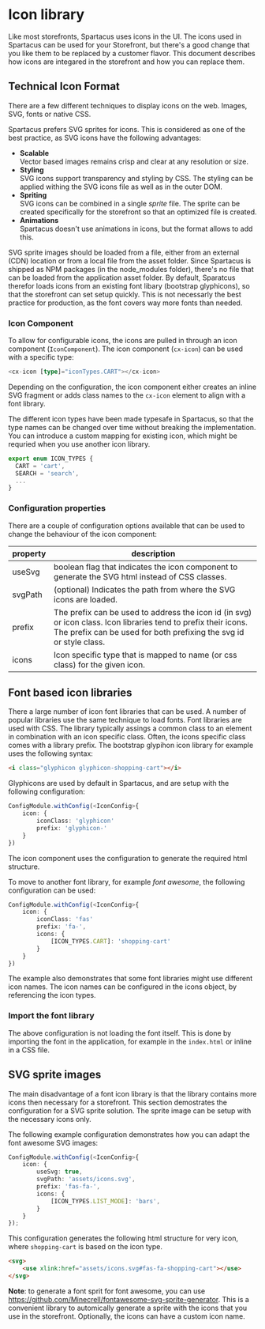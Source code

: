 # Icon library
Like most storefronts, Spartacus uses icons in the UI. The icons used in Spartacus can be used for your Storefront, but there's a good change that you like them to be replaced by a customer flavor. This document describes how icons are integared in the storefront and how you can replace them.

## Technical Icon Format
There are a few different techniques to display icons on the web. Images, SVG, fonts or native CSS. 

Spartacus prefers SVG sprites for icons. This is considered as one of the best practice, as SVG icons have the following advantages:
- **Scalable**  
  Vector based images remains crisp and clear at any resolution or size.
- **Styling**  
  SVG icons support transparency and styling by CSS. The styling can be applied withing the SVG icons file as well as in the outer DOM.
- **Spriting**  
  SVG icons can be combined in a single *sprite* file. The sprite can be created specifically for the storefront so that an optimized file is created. 
- **Animations**  
  Spartacus doesn't use animations in icons, but the format allows to add this.

SVG sprite images should be loaded from a file, either from an external (CDN) location or from a local file from the asset folder. Since Spartacus is shipped as NPM packages (in the node_modules folder), there's no file that can be loaded from the  application asset folder. By default, Sparatcus therefor loads icons from an existing font libary (bootstrap glyphicons), so that the storefront can set setup quickly. This is not necessarly the best practice for production, as the font covers way more fonts than needed. 


### Icon Component
To allow for configurable icons, the icons are pulled in through an icon component (`IconComponent`). The icon component (`cx-icon`) can be used with a specific type:

```typescript
<cx-icon [type]="iconTypes.CART"></cx-icon>
```

Depending on the configuration, the icon component either creates an inline SVG fragment or adds class names to the `cx-icon` element to align with a font library.

The different icon types have been made typesafe in Spartacus, so that the type names can be changed over time without breaking the implementation. You can introduce a custom mapping for existing icon, which might be requried when you use another icon library.

```typescript
export enum ICON_TYPES {
  CART = 'cart',
  SEARCH = 'search',
  ...
}
```

### Configuration properties
There are a couple of configuration options available that can be used to change the behaviour of the icon component:

| property | description|
| --- | --- |
| useSvg | boolean flag that indicates the icon component to generate the SVG html instead of CSS classes. |
| svgPath | (optional) Indicates the path from where the SVG icons are loaded.   |
| prefix | The prefix can be used to address the icon id (in svg) or icon class. Icon libraries tend to prefix their icons. The prefix can be used for both prefixing the svg id or style class. |
| icons | Icon specific type that is mapped to name (or css class) for the given icon. |



## Font based icon libraries
There a large number of icon font libraries that can be used. A number of popular libraries use the same technique to load fonts. Font libraries are used with CSS. The library typically assings a common class to an element in combination with an icon specific class. Often, the icons specific class comes with a library prefix. 
The bootstrap glypihon icon library for example uses the following syntax:

```html
<i class="glyphicon glyphicon-shopping-cart"></i>
```

Glyphicons are used by default in Spartacus, and are setup with the following configuration:

```typescript
ConfigModule.withConfig(<IconConfig>{
    icon: {
        iconClass: 'glyphicon'
        prefix: 'glyphicon-'
    }
})
```

The icon component uses the configuration to generate the required html structure. 

To move to another font library, for example *font awesome*, the following configuration can be used:

```typescript
ConfigModule.withConfig(<IconConfig>{
    icon: {
        iconClass: 'fas'
        prefix: 'fa-',
        icons: {
            [ICON_TYPES.CART]: 'shopping-cart'
        }
    }
})
```

The example also demonstrates that some font libraries might use different icon names. The icon names can be configured in the icons object, by referencing the icon types. 

### Import the font library
The above configuration is not loading the font itself. This is done by importing the font in the application, for example in the `index.html` or inline in a CSS file.  

## SVG sprite images
The main disadvantage of a font icon library is that the library contains more icons then necessary for a storefront. This section demostrates the configuration for a SVG sprite solution. The sprite image can be setup with the necessary icons only. 

The following example configuration demonstrates how you can adapt the font awesome SVG images:

```typescript
ConfigModule.withConfig(<IconConfig>{
    icon: {
        useSvg: true,
        svgPath: 'assets/icons.svg',
        prefix: 'fas-fa-',
        icons: {
            [ICON_TYPES.LIST_MODE]: 'bars',
        }
    }
});
```

This configuration generates the following html structure for very icon, where `shopping-cart` is based on the icon type.

```html
<svg>
    <use xlink:href="assets/icons.svg#fas-fa-shopping-cart"></use>
</svg>
```

**Note**: to generate a font sprit for font awesome, you can use https://github.com/Minecrell/fontawesome-svg-sprite-generator. This is a convenient library to automically generate a sprite with the icons that you use in the storefront. Optionally, the icons can have a custom icon name. 
